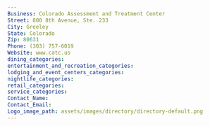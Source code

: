```yaml
---
Business: Colorado Assessment and Treatment Center
Street: 800 8th Avenue, Ste. 233
City: Greeley
State: Colorado
Zip: 80631
Phone: (303) 757-6019
Website: www.catc.us
dining_categories: 
entertainment_and_recreation_categories: 
lodging_and_event_centers_categories: 
nightlife_categories: 
retail_categories: 
service_categories: 
Contact_Name: 
Contact_Email: 
Logo_image_path: assets/images/directory/directory-default.png
---
```

